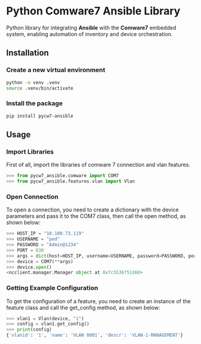 # Python Comware7 Ansible Library

Python library for integrating **Ansible** with the **Comware7** embedded system, enabling automation of inventory and device orchestration.  

## Installation

### Create a new virtual environment

```bash
python -m venv .venv
source .venv/bin/activate
```

### Install the package

```bash
pip install pycw7-ansible
```

## Usage

### Import Libraries

First of all, import the libraries of comware 7 connection and vlan features.
```python
>>> from pycw7_ansible.comware import COM7
>>> from pycw7_ansible.features.vlan import Vlan
```

### Open Connection

To open a connection, you need to create a dictionary with the device parameters and pass it to the COM7 class, then call the open method, as shown below:

```python
>>> HOST_IP = "10.100.73.119"
>>> USERNAME = "ped"
>>> PASSWORD = "Admin@1234"
>>> PORT = 830
>>> args = dict(host=HOST_IP, username=USERNAME, password=PASSWORD, port=PORT)
>>> device = COM7(**args)
>>> device.open()
<ncclient.manager.Manager object at 0x7c5536f51d60>
```

### Getting Example Configuration

To get the configuration of a feature, you need to create an instance of the feature class and call the get_config method, as shown below:

```python
>>> vlan1 = Vlan(device, "1")
>>> config = vlan1.get_config()
>>> print(config)
{'vlanid': '1', 'name': 'VLAN 0001', 'descr': 'VLAN-1-MANAGEMENT'}
```

